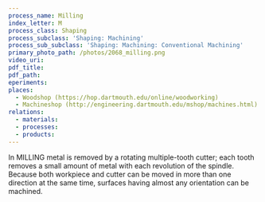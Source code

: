 ```yaml
---
process_name: Milling
index_letter: M
process_class: Shaping
process_subclass: 'Shaping: Machining'
process_sub_subclass: 'Shaping: Machining: Conventional Machining'
primary_photo_path: /photos/2068_milling.png
video_uri:
pdf_title:
pdf_path:
eperiments:
places:
  - Woodshop (https://hop.dartmouth.edu/online/woodworking)
  - Machineshop (http://engineering.dartmouth.edu/mshop/machines.html)
relations:
  - materials:
  - processes:
  - products:
---
```


In MILLING metal is removed by a rotating multiple-tooth cutter; each tooth removes a small amount of metal with each revolution of the spindle. Because both workpiece and cutter can be moved in more than one direction at the same time, surfaces having almost any orientation can be machined.